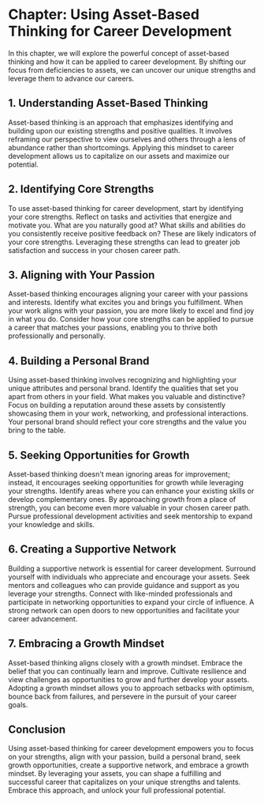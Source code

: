 Chapter: Using Asset-Based Thinking for Career Development
==========================================================

In this chapter, we will explore the powerful concept of asset-based thinking and how it can be applied to career development. By shifting our focus from deficiencies to assets, we can uncover our unique strengths and leverage them to advance our careers.

**1. Understanding Asset-Based Thinking**
-----------------------------------------

Asset-based thinking is an approach that emphasizes identifying and building upon our existing strengths and positive qualities. It involves reframing our perspective to view ourselves and others through a lens of abundance rather than shortcomings. Applying this mindset to career development allows us to capitalize on our assets and maximize our potential.

**2. Identifying Core Strengths**
---------------------------------

To use asset-based thinking for career development, start by identifying your core strengths. Reflect on tasks and activities that energize and motivate you. What are you naturally good at? What skills and abilities do you consistently receive positive feedback on? These are likely indicators of your core strengths. Leveraging these strengths can lead to greater job satisfaction and success in your chosen career path.

**3. Aligning with Your Passion**
---------------------------------

Asset-based thinking encourages aligning your career with your passions and interests. Identify what excites you and brings you fulfillment. When your work aligns with your passion, you are more likely to excel and find joy in what you do. Consider how your core strengths can be applied to pursue a career that matches your passions, enabling you to thrive both professionally and personally.

**4. Building a Personal Brand**
--------------------------------

Using asset-based thinking involves recognizing and highlighting your unique attributes and personal brand. Identify the qualities that set you apart from others in your field. What makes you valuable and distinctive? Focus on building a reputation around these assets by consistently showcasing them in your work, networking, and professional interactions. Your personal brand should reflect your core strengths and the value you bring to the table.

**5. Seeking Opportunities for Growth**
---------------------------------------

Asset-based thinking doesn't mean ignoring areas for improvement; instead, it encourages seeking opportunities for growth while leveraging your strengths. Identify areas where you can enhance your existing skills or develop complementary ones. By approaching growth from a place of strength, you can become even more valuable in your chosen career path. Pursue professional development activities and seek mentorship to expand your knowledge and skills.

**6. Creating a Supportive Network**
------------------------------------

Building a supportive network is essential for career development. Surround yourself with individuals who appreciate and encourage your assets. Seek mentors and colleagues who can provide guidance and support as you leverage your strengths. Connect with like-minded professionals and participate in networking opportunities to expand your circle of influence. A strong network can open doors to new opportunities and facilitate your career advancement.

**7. Embracing a Growth Mindset**
---------------------------------

Asset-based thinking aligns closely with a growth mindset. Embrace the belief that you can continually learn and improve. Cultivate resilience and view challenges as opportunities to grow and further develop your assets. Adopting a growth mindset allows you to approach setbacks with optimism, bounce back from failures, and persevere in the pursuit of your career goals.

**Conclusion**
--------------

Using asset-based thinking for career development empowers you to focus on your strengths, align with your passion, build a personal brand, seek growth opportunities, create a supportive network, and embrace a growth mindset. By leveraging your assets, you can shape a fulfilling and successful career that capitalizes on your unique strengths and talents. Embrace this approach, and unlock your full professional potential.
